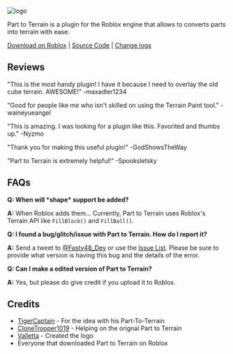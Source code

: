 ![logo](https://fastcar48.github.io/imgs/ptt.png)

Part to Terrain is a plugin for the Roblox engine that allows to converts parts into terrain with ease.

[Download on Roblox](https://www.roblox.com/library/261634767/Part-to-Terrain) | [Source Code](https://github.com/Fastcar48/Part-to-Terrain/blob/master/Plugin.lua) | [Change logs](https://fastcar48.github.io/parttoterrain/changes)

## Reviews
"This is the most handy plugin! I have it because I need to overlay the old cube terrain. AWESOME!" -maxadler1234

"Good for people like me who isn't skilled on using the Terrain Paint tool." -waineyueangel

"This is amazing. I was looking for a plugin like this. Favorited and thumbs up." -Nyzmo

"Thank you for making this useful plugin!" -GodShowsTheWay

"Part to Terrain is extremely helpful!" -Spooksletsky

## FAQs
**Q: When will \*shape\* support be added?**

**A:** When Roblox adds them... Currently, Part to Terrain uses Roblox's Terrain API like `FillBlock()` and `FillBall()`.

**Q: I found a bug/glitch/issue with Part to Terrain. How do I report it?**

**A:** Send a tweet to [@Fasty48_Dev](https://twitter.com/Fasty48_Dev) or use the [Issue List](https://github.com/Fastcar48/Part-to-Terrain/issues). Please be sure to provide what version is having this bug and the details of the error.

**Q: Can I make a edited version of Part to Terrain?**

**A:** Yes, but please do give credit if you upload it to Roblox.

## Credits
- [TigerCaptain](https://www.roblox.com/users/19053090/profile) - For the idea with his Part-To-Terrain
- [CloneTrooper1019](https://www.roblox.com/users/2032622/profile/) - Helping on the orignal Part to Terrain
- [Valletta](https://twitter.com/valletta__) - Created the logo
- Everyone that downloaded Part to Terrain on Roblox
